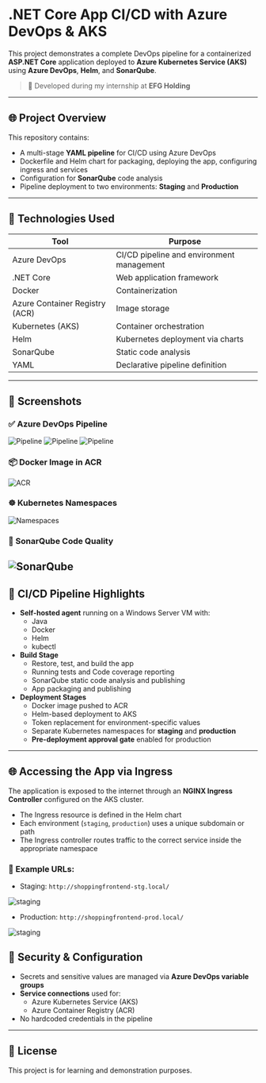 # .NET Core App CI/CD with Azure DevOps & AKS

This project demonstrates a complete DevOps pipeline for a containerized **ASP.NET Core** application deployed to **Azure Kubernetes Service (AKS)** using **Azure DevOps**, **Helm**, and **SonarQube**.

> 🚀 Developed during my internship at **EFG Holding**

---

## 🌐 Project Overview

This repository contains:
- A multi-stage **YAML pipeline** for CI/CD using Azure DevOps
- Dockerfile and Helm chart for packaging, deploying the app, configuring ingress and services
- Configuration for **SonarQube** code analysis
- Pipeline deployment to two environments: **Staging** and **Production**

---

## 🔧 Technologies Used

| Tool           | Purpose                              |
|----------------|--------------------------------------|
| Azure DevOps   | CI/CD pipeline and environment management |
| .NET Core      | Web application framework            |
| Docker         | Containerization                     |
| Azure Container Registry (ACR) | Image storage       |
| Kubernetes (AKS) | Container orchestration            |
| Helm           | Kubernetes deployment via charts     |
| SonarQube      | Static code analysis                 |
| YAML           | Declarative pipeline definition      |


---
## 📸 Screenshots

### ✅ Azure DevOps Pipeline
![Pipeline](images/build.png)
![Pipeline](images/stg.png)
![Pipeline](images/prod.png)

### 📦 Docker Image in ACR
![ACR](images/acr.png)

### ☸️ Kubernetes Namespaces
![Namespaces](images/namespaces.png)


### 🧪 SonarQube Code Quality
![SonarQube](images/SonarQube.png)
---
## 🧪 CI/CD Pipeline Highlights

- **Self-hosted agent** running on a Windows Server VM with:
  - Java
  - Docker
  - Helm
  - kubectl
- **Build Stage**
  - Restore, test, and build the app
  - Running tests and Code coverage reporting 
  - SonarQube static code analysis and publishing 
  - App packaging and publishing
- **Deployment Stages**
  - Docker image pushed to ACR
  - Helm-based deployment to AKS
  - Token replacement for environment-specific values
  - Separate Kubernetes namespaces for **staging** and **production**
  - **Pre-deployment approval gate** enabled for production

---

## 🌐 Accessing the App via Ingress

The application is exposed to the internet through an **NGINX Ingress Controller** configured on the AKS cluster.

- The Ingress resource is defined in the Helm chart
- Each environment (`staging`, `production`) uses a unique subdomain or path
- The Ingress controller routes traffic to the correct service inside the appropriate namespace

### 🔗 Example URLs:


- Staging: `http://shoppingfrontend-stg.local/`

![staging](images/k8s-stg.png)


- Production: `http://shoppingfrontend-prod.local/`

![staging](images/k8s-prod.png)


## 🔐 Security & Configuration

- Secrets and sensitive values are managed via **Azure DevOps variable groups**
- **Service connections** used for:
  - Azure Kubernetes Service (AKS)
  - Azure Container Registry (ACR)
- No hardcoded credentials in the pipeline



---

## 📄 License

This project is for learning and demonstration purposes.

